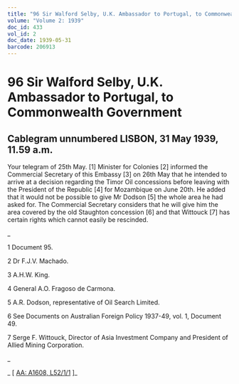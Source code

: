 ```yaml
---
title: "96 Sir Walford Selby, U.K. Ambassador to Portugal, to Commonwealth Government"
volume: "Volume 2: 1939"
doc_id: 433
vol_id: 2
doc_date: 1939-05-31
barcode: 206913
---
```


# 96 Sir Walford Selby, U.K. Ambassador to Portugal, to Commonwealth Government

## Cablegram unnumbered LISBON, 31 May 1939, 11.59 a.m.

Your telegram of 25th May. [1] Minister for Colonies [2] informed the Commercial Secretary of this Embassy [3] on 26th May that he intended to arrive at a decision regarding the Timor Oil concessions before leaving with the President of the Republic [4] for Mozambique on June 20th. He added that it would not be possible to give Mr Dodson [5] the whole area he had asked for. The Commercial Secretary considers that he will give him the area covered by the old Staughton concession [6] and that Wittouck [7] has certain rights which cannot easily be rescinded.

_

1 Document 95.

2 Dr F.J.V. Machado.

3 A.H.W. King.

4 General A.O. Fragoso de Carmona.

5 A.R. Dodson, representative of Oil Search Limited.

6 See Documents on Australian Foreign Policy 1937-49, vol. 1, Document 49.

7 Serge F. Wittouck, Director of Asia Investment Company and President of Allied Mining Corporation.

_

_ [ [AA: A1608, L52/1/1](http://www.naa.gov.au/cgi-bin/Search?O=I&Number=206913) ]_
